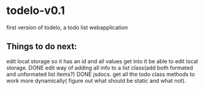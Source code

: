 # todelo-v0.1

first version of todelo, a todo list webapplication

## Things to do next:

edit local storage so it has an id and all values get into it
be able to edit local storage. DONE
edit way of adding all info to a list class(add both formated and unformated list items?) DONE
jsdocs.
get all the todo class methods to work more dynamically( figure out what should be static and what not).
